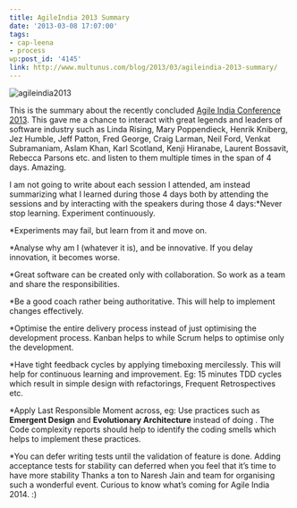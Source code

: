 ```yaml
---
title: AgileIndia 2013 Summary
date: '2013-03-08 17:07:00'
tags:
- cap-leena
- process
wp:post_id: '4145'
link: http://www.multunus.com/blog/2013/03/agileindia-2013-summary/
---
```


![agileindia2013](http://www.multunus.com/wp-content/uploads/2014/01/agileindia20131.jpg)

This is the summary about the recently concluded 
[Agile India Conference 2013](http://2013.agileindia.org/).
This gave me a chance to interact with great legends and leaders of software industry such as
Linda Rising, Mary Poppendieck, Henrik Kniberg, Jez Humble, Jeff Patton, Fred George, Craig Larman, Neil Ford, Venkat Subramaniam,
Aslam Khan, Karl Scotland, Kenji Hiranabe, Laurent Bossavit, Rebecca Parsons etc. and listen to them multiple times in the span of 4 days. Amazing.

I am not going to write about each session I attended, am instead summarizing what I learned during those 4 days both by attending the sessions and by interacting with the speakers during those 4 days:*Never stop learning. Experiment continuously.

	
*Experiments may fail, but learn from it and move on.

	
*Analyse why am I 
 (whatever it is), and be innovative. If you delay innovation, it becomes worse.

	
*Great software can be created only with collaboration. So work as a team and share the responsibilities.

	
*Be a good coach rather being authoritative. This will help to implement changes effectively.

	
*Optimise the entire delivery process instead of just optimising the development process. Kanban helps to 
 while Scrum helps to optimise only the development.

	
*Have tight feedback cycles by applying timeboxing mercilessly. This will help for continuous learning and improvement. Eg: 15 minutes TDD cycles which result in simple design with refactorings, Frequent Retrospectives etc.

	
*Apply Last Responsible Moment across, eg: Use practices such as 
**Emergent Design**
 and 
**Evolutionary Architecture**
 instead of doing 
. The Code complexity reports should help to identify the coding smells which helps to implement these practices.

	
*You can defer writing tests until the validation of feature is done. Adding acceptance tests for stability can deferred when you feel that it’s time to have more stability
Thanks a ton to Naresh Jain and team for organising such a wonderful event. Curious to know what’s coming for Agile India 2014. :)
